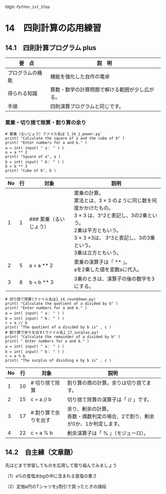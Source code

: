 ###### tags: `Python_1st_Step`
# 14　四則計算の応用練習

## 14.1　四則計算プログラム plus
|要　点|説　明|
|---|---|
|プログラムの機能|機能を強化した自作の電卓|
|得られる知識|算数・数学の計算問題で解ける範囲が少し広がる。|
|手順|四則演算プログラムと同じです。|


### 累乗・切り捨て除算・割り算の余り
```python=
# 累乗（るいじょう）ファイル名は`1_14_1_power.py`
print( "Calculate the square of a and the cube of b" )
print( "Enter numbers for a and b." )
a = int( input( " a： " ) )
a = a ** 2
print( "Square of a", a )
b = int( input( " b： " ) )
b = b ** 3
print( "Cube of b", b )
```

|No|行|対象|説明|
|---|---|---|---|
|1|1|### 累乗（るいじょう）|累乗の計算。<br>累法とは、3 × 3 のように同じ数を何度かかけたもの。<br>3 × 3 は、3^2と表記し、3の2乗という。<br>2乗は平方ともいう。<br>3 × 3 ×3は、 3^3と表記し、3の3乗という。<br>3乗は立方ともいう。|
|2|5|a = a ** 2|累乗の演算子は「 ** 」。<br>aを2乗した値を変数aに代入。|
|3|8|b = b ** 3|3乗のときは、演算子の後の数字を3にする。|

```python=10
# 切り捨て除算(ファイル名は1_14_rounddown.py)
print( "Calculate the quotient of a divided by b" )
print( "Enter numbers for a and b." )
a = int( input( " a： " ) )
b = int( input( " b： " ) )
c = a // b
print( "The quotient of a divided by b is" , c )
# 割り算で余りを出す(ファイル名1_17_surplas.py)
print( "Calculate the remainder of a divided by b" )
print( " Enter numbers for a and b." )
a = int( input( " a： " ) )
b = int( input( " b： " ) )
c = a % b
print( "The surplus of dividing a by b is" , c )
```

|No|行|対象|説明|
|---|---|---|---|
|1|10|# 切り捨て除算|割り算の商の計算。余りは切り捨てます。|
|2|15|c = a // b|切り捨て除算の演算子は「 // 」です。|
|3|17|# 割り算で余りを出す|余り、剰余の計算。<br>奇数・偶数判定の場合、2で割り、剰余が0か、1か判定します。|
|4|22|c = a % b|剰余演算子は「 % 」（モジューロ）。|



## 14.2　自主練（文章題）

先ほどまで学習してものを応用して取り組んでみましょう

（1）a%の食塩水bgの中に含まれる食塩の重さ

（2）定価a円のTシャツをy割引で買ったときの値段
